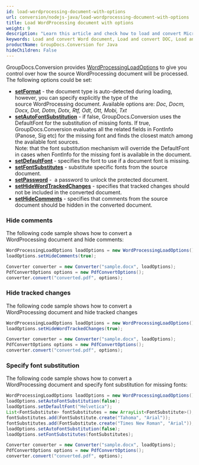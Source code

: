 ```yaml
---
id: load-wordprocessing-document-with-options
url: conversion/nodejs-java/load-wordprocessing-document-with-options
title: Load WordProcessing document with options
weight: 9
description: "Learn this article and check how to load and convert Microsoft Word and Open Document files with advanced options using GroupDocs.Conversion for Java API."
keywords: Load and convert Word document, Load and convert DOC, Load and convert DOCX, Load and convert ODT, Load and convert OTT
productName: GroupDocs.Conversion for Java
hideChildren: False
---
```

GroupDocs.Conversion provides [WordProcessingLoadOptions](#) to give you control over how the source WordProcessing document will be processed. The following options could be set: 

*   **[setFormat](#)** -  the document type is auto-detected during loading, however, you can specify explicitly the type of the source WordProcessing document. Available options are: *Doc, Docm, Docx, Dot, Dotm, Dotx, Rtf, Odt, Ott, Mobi, Txt*
*   **[setAutoFontSubstitution](#)** - if false, GroupDocs.Conversion uses the DefaultFont for the substitution of missing fonts. If true, GroupDocs.Conversion evaluates all the related fields in FontInfo (Panose, Sig etc) for the missing font and finds the closest match among the available font sources.   
    Note: that the font substitution mechanism will override the DefaultFont in cases when FontInfo for the missing font is available in the document.
*   **[setDefaultFont](#)** -  specifies the font to use if a document font is missing.
*   **[setFontSubstitutes](#)** -  substitute specific fonts from the source document.
*   **[setPassword](#)** -  a password to unlock the protected document.
*   **[setHideWordTrackedChanges](#)** - specifies that tracked changes should not be included in the converted document.
*   **[setHideComments](#)** - specifies that comments from the source document should be hidden in the converted document.

### Hide comments

The following code sample shows how to convert a WordProcessing document and hide comments:

```java
WordProcessingLoadOptions loadOptions = new WordProcessingLoadOptions();
loadOptions.setHideComments(true);

Converter converter = new Converter("sample.docx", loadOptions);
PdfConvertOptions options = new PdfConvertOptions();
converter.convert("converted.pdf", options);
```

### Hide tracked changes

The following code sample shows how to convert a WordProcessing document and hide tracked changes

```java
WordProcessingLoadOptions loadOptions = new WordProcessingLoadOptions();
loadOptions.setHideWordTrackedChanges(true);

Converter converter = new Converter("sample.docx", loadOptions);
PdfConvertOptions options = new PdfConvertOptions();
converter.convert("converted.pdf", options);
```

### Specify font substitution

The following code sample shows how to convert a WordProcessing document and specify font substitution for missing fonts:

```java
WordProcessingLoadOptions loadOptions = new WordProcessingLoadOptions();
loadOptions.setAutoFontSubstitution(false);
loadOptions.setDefaultFont("Helvetica");
List<FontSubstitute> fontSubstitutes = new ArrayList<FontSubstitute>();
fontSubstitutes.add(FontSubstitute.create("Tahoma", "Arial"));
fontSubstitutes.add(FontSubstitute.create("Times New Roman", "Arial"));
loadOptions.setAutoFontSubstitution(false);
loadOptions.setFontSubstitutes(fontSubstitutes);

Converter converter = new Converter("sample.docx", loadOptions);
PdfConvertOptions options = new PdfConvertOptions();
converter.convert("converted.pdf", options);
```
